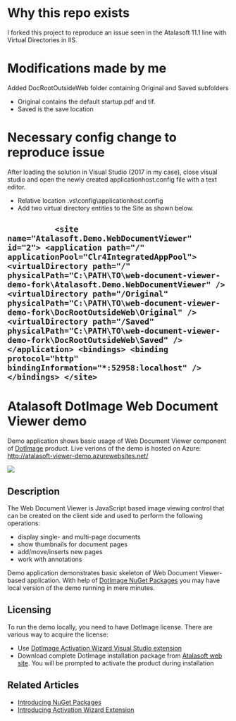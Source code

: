 # Why this repo exists
I forked this project to reproduce an issue seen in the Atalasoft 11.1 line with Virtual Directories in IIS. 

# Modifications made by me
Added DocRootOutsideWeb folder containing Original and Saved subfolders
 - Original contains the default startup.pdf and tif. 
 - Saved is the save location

# Necessary config change to reproduce issue
After loading the solution in Visual Studio (2017 in my case), close visual studio and open the newly created applicationhost.config file with a text editor.
 - Relative location .vs\config\applicationhost.config
 - Add two virtual directory entities to the Site as shown below. 

`           <site name="Atalasoft.Demo.WebDocumentViewer" id="2">
                <application path="/" applicationPool="Clr4IntegratedAppPool">
                    <virtualDirectory path="/" physicalPath="C:\PATH\TO\web-document-viewer-demo-fork\Atalasoft.Demo.WebDocumentViewer" />
					<virtualDirectory path="/Original" physicalPath="C:\PATH\TO\web-document-viewer-demo-fork\DocRootOutsideWeb\Original" />
					<virtualDirectory path="/Saved" physicalPath="C:\PATH\TO\web-document-viewer-demo-fork\DocRootOutsideWeb\Saved" />
                </application>
                <bindings>
                    <binding protocol="http" bindingInformation="*:52958:localhost" />
                </bindings>
            </site> 
`
---
# Atalasoft DotImage Web Document Viewer demo
Demo application shows basic usage of Web Document Viewer component of [DotImage](https://www.atalasoft.com/Products/DotImage) product. Live verions of the demo is hosted on Azure: http://atalasoft-viewer-demo.azurewebsites.net/

![](https://atalasoft.visualstudio.com/_apis/public/build/definitions/789e0a22-6f04-4fac-91a5-ccc70df2a1f1/1/badge)

## Description

The Web Document Viewer is JavaScript based image viewing control that can be created on the client side and used to perform the following operations:

 - display single- and multi-page documents
 - show thumbnails for document pages
 - add/move/inserts new pages
 - work with annotations

Demo application demonstrates basic skeleton of Web Document Viewer-based application. With help of [DotImage NuGet Packages](https://www.nuget.org/profiles/Atalasoft) you may have local version of the demo running in mere minutes.

## Licensing
To run the demo locally, you need to have DotImage license. There are various way to acquire the license:

 - Use [DotImage Activation Wizard Visual Studio extension](https://visualstudiogallery.msdn.microsoft.com/88ff07c9-fe68-48bd-bfdc-3fbc8a0ec1db)
 - Download complete DotImage installation package from [Atalasoft web site](https://atalasoft.com). You will be prompted to activate the product during installation

## Related Articles

 - [Introducing NuGet Packages](http://atalasoft.github.io/2016/05/03/introducing-nuget/)
 - [Introducing Activation Wizard Extension](http://atalasoft.github.io/2016/05/14/introducing-activation-wizard-extension/) 
